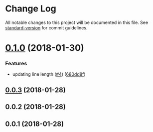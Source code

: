# Change Log

All notable changes to this project will be documented in this file. See [standard-version](https://github.com/conventional-changelog/standard-version) for commit guidelines.

<a name="0.1.0"></a>
# [0.1.0](https://github.com/XAPPmedia/config/compare/v0.0.3...v0.1.0) (2018-01-30)


### Features

* updating line length ([#4](https://github.com/XAPPmedia/config/issues/4)) ([680dd8f](https://github.com/XAPPmedia/config/commit/680dd8f))



<a name="0.0.3"></a>
## [0.0.3](https://github.com/XAPPmedia/config/compare/v0.0.2...v0.0.3) (2018-01-28)



<a name="0.0.2"></a>
## 0.0.2 (2018-01-28)



<a name="0.0.1"></a>
## 0.0.1 (2018-01-28)
